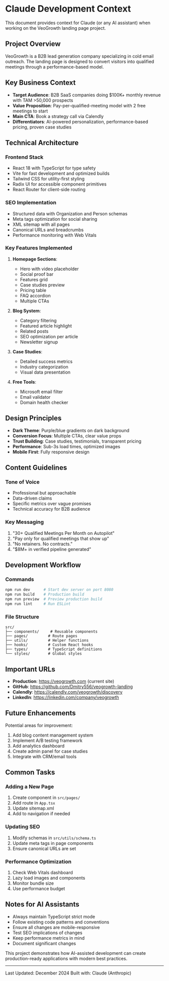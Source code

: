 # Claude Development Context

This document provides context for Claude (or any AI assistant) when working on the VeoGrowth landing page project.

## Project Overview

VeoGrowth is a B2B lead generation company specializing in cold email outreach. The landing page is designed to convert visitors into qualified meetings through a performance-based model.

## Key Business Context

- **Target Audience**: B2B SaaS companies doing $100K+ monthly revenue with TAM >50,000 prospects
- **Value Proposition**: Pay-per-qualified-meeting model with 2 free meetings to start
- **Main CTA**: Book a strategy call via Calendly
- **Differentiators**: AI-powered personalization, performance-based pricing, proven case studies

## Technical Architecture

### Frontend Stack
- React 18 with TypeScript for type safety
- Vite for fast development and optimized builds
- Tailwind CSS for utility-first styling
- Radix UI for accessible component primitives
- React Router for client-side routing

### SEO Implementation
- Structured data with Organization and Person schemas
- Meta tags optimization for social sharing
- XML sitemap with all pages
- Canonical URLs and breadcrumbs
- Performance monitoring with Web Vitals

### Key Features Implemented
1. **Homepage Sections**:
   - Hero with video placeholder
   - Social proof bar
   - Features grid
   - Case studies preview
   - Pricing table
   - FAQ accordion
   - Multiple CTAs

2. **Blog System**:
   - Category filtering
   - Featured article highlight
   - Related posts
   - SEO optimization per article
   - Newsletter signup

3. **Case Studies**:
   - Detailed success metrics
   - Industry categorization
   - Visual data presentation

4. **Free Tools**:
   - Microsoft email filter
   - Email validator
   - Domain health checker

## Design Principles

- **Dark Theme**: Purple/blue gradients on dark background
- **Conversion Focus**: Multiple CTAs, clear value props
- **Trust Building**: Case studies, testimonials, transparent pricing
- **Performance**: Sub-3s load times, optimized images
- **Mobile First**: Fully responsive design

## Content Guidelines

### Tone of Voice
- Professional but approachable
- Data-driven claims
- Specific metrics over vague promises
- Technical accuracy for B2B audience

### Key Messaging
1. "30+ Qualified Meetings Per Month on Autopilot"
2. "Pay only for qualified meetings that show up"
3. "No retainers. No contracts."
4. "$8M+ in verified pipeline generated"

## Development Workflow

### Commands
```bash
npm run dev      # Start dev server on port 8080
npm run build    # Production build
npm run preview  # Preview production build
npm run lint     # Run ESLint
```

### File Structure
```
src/
├── components/     # Reusable components
├── pages/         # Route pages
├── utils/         # Helper functions
├── hooks/         # Custom React hooks
├── types/         # TypeScript definitions
└── styles/        # Global styles
```

## Important URLs

- **Production**: https://veogrowth.com (current site)
- **GitHub**: https://github.com/Dmitry556/veogrowth-landing
- **Calendly**: https://calendly.com/veogrowth/discovery
- **LinkedIn**: https://linkedin.com/company/veogrowth

## Future Enhancements

Potential areas for improvement:
1. Add blog content management system
2. Implement A/B testing framework
3. Add analytics dashboard
4. Create admin panel for case studies
5. Integrate with CRM/email tools

## Common Tasks

### Adding a New Page
1. Create component in `src/pages/`
2. Add route in `App.tsx`
3. Update sitemap.xml
4. Add to navigation if needed

### Updating SEO
1. Modify schemas in `src/utils/schema.ts`
2. Update meta tags in page components
3. Ensure canonical URLs are set

### Performance Optimization
1. Check Web Vitals dashboard
2. Lazy load images and components
3. Monitor bundle size
4. Use performance budget

## Notes for AI Assistants

- Always maintain TypeScript strict mode
- Follow existing code patterns and conventions
- Ensure all changes are mobile-responsive
- Test SEO implications of changes
- Keep performance metrics in mind
- Document significant changes

This project demonstrates how AI-assisted development can create production-ready applications with modern best practices.

---

Last Updated: December 2024
Built with: Claude (Anthropic)